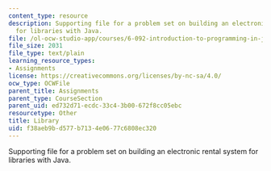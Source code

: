```yaml
---
content_type: resource
description: Supporting file for a problem set on building an electronic rental system
  for libraries with Java.
file: /ol-ocw-studio-app/courses/6-092-introduction-to-programming-in-java-january-iap-2010/f38aeb9bd577b7134e0677c6808ec320_Library.java
file_size: 2031
file_type: text/plain
learning_resource_types:
- Assignments
license: https://creativecommons.org/licenses/by-nc-sa/4.0/
ocw_type: OCWFile
parent_title: Assignments
parent_type: CourseSection
parent_uid: ed732d71-ecdc-33c4-3b00-672f8cc05ebc
resourcetype: Other
title: Library
uid: f38aeb9b-d577-b713-4e06-77c6808ec320
---
```

Supporting file for a problem set on building an electronic rental system for libraries with Java.